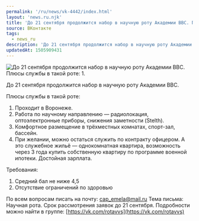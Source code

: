 ```yaml
---
permalink: '/ru/news/vk-4442/index.html'
layout: 'news.ru.njk'
title: 'До 21 сентября продолжится набор в научную роту Академии ВВС. Плюсы службы в такой роте:  1.'
source: ВКонтакте
tags:
  - news_ru
description: 'До 21 сентября продолжится набор в научную роту Академии ВВС. Плюсы службы в такой роте:  1.'
updatedAt: 1505909431
---
```

![До 21 сентября продолжится набор в научную роту Академии ВВС. Плюсы службы в такой роте:  1.](https://sun9-34.userapi.com/impf/c639421/v639421613/53ded/Vk6lSJlV3-8.jpg?size=1200x800&quality=96&proxy=1&sign=4a44cfa14db66c1ed131bce915a44b01&c_uniq_tag=W9XPzzVbYyDX4n5E9DjZn8GO_Y73CA1BomlcvIbn4rM&type=album)

До 21 сентября продолжится набор в научную роту Академии ВВС.

Плюсы службы в такой роте:
1. Проходит в Воронеже.
2. Работа по научному направлению — радиолокация, оптоэлектронные приборы, снижения заметности (Stelth).
3. Комфортное размещение в трёхместных комнатах, спорт-зал, бассейн.
4. При желании, можно остаться служить по контракту офицером. А это служебное жильё — однокомнатная квартира, возможность через 3 года купить собственную квартиру по программе военной ипотеки. Достойная зарплата.

Требования:
1. Средний бал не ниже 4,5
2. Отсутствие ограничений по здоровью

По всем вопросам писать на почту: cap_emela@mail.ru
Тема письма: Научная рота. Срок рассмотрения заявок до 21 сентября.
Подробности можно найти в группе: [https://vk.com/rotavvs](https://vk.com/rotavvs)
